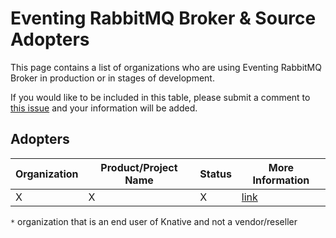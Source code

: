 # Eventing RabbitMQ Broker & Source Adopters

This page contains a list of organizations who are using Eventing RabbitMQ Broker in production or in stages of development.

If you would like to be included in this table, please submit a comment to [this issue](https://github.com/knative-extensions/eventing-rabbitmq/issues/746) and your information will be added.

## Adopters

| Organization                      | Product/Project Name                                                   | Status                   | More Information                                                     |
| --------------------------------- | ---------------------------------------------------------------------- | ------------------------ | -------------------------------------------------------------------- |
| X                      | X                                               | X               | [link](X)                               |


`*` organization that is an end user of Knative and not a vendor/reseller
